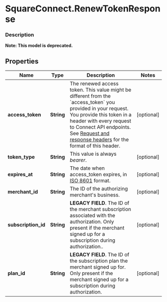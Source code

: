 # SquareConnect.RenewTokenResponse

### Description
**Note: This model is deprecated.**



## Properties
Name | Type | Description | Notes
------------ | ------------- | ------------- | -------------
**access_token** | **String** | The renewed access token. This value might be different from the &#x60;access_token&#x60; you provided in your request. You provide this token in a header with every request to Connect API endpoints. See [Request and response headers](https://developer.squareup.com/docs/api/connect/v2/#requestandresponseheaders) for the format of this header. | [optional] 
**token_type** | **String** | This value is always _bearer_. | [optional] 
**expires_at** | **String** | The date when access_token expires, in [ISO 8601](http://www.iso.org/iso/home/standards/iso8601.htm) format. | [optional] 
**merchant_id** | **String** | The ID of the authorizing merchant&#39;s business. | [optional] 
**subscription_id** | **String** | __LEGACY FIELD__. The ID of the merchant subscription associated with the authorization. Only present if the merchant signed up for a subscription during authorization.. | [optional] 
**plan_id** | **String** | __LEGACY FIELD__. The ID of the subscription plan the merchant signed up for. Only present if the merchant signed up for a subscription during authorization. | [optional] 


